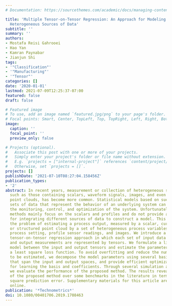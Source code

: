 ```yaml
---
# Documentation: https://sourcethemes.com/academic/docs/managing-content/

title: 'Multiple Tensor-on-Tensor Regression: An Approach for Modeling Processes With
  Heterogeneous Sources of Data'
subtitle: ''
summary: ''
authors:
- Mostafa Reisi Gahrooei
- Hao Yan
- Kamran Paynabar
- Jianjun Shi
tags:
- '"Classification"'
- '"Manufacturing"'
- '"Tensor"'
categories: []
date: '2020-01-01'
lastmod: 2021-07-09T12:25:37-07:00
featured: false
draft: false

# Featured image
# To use, add an image named `featured.jpg/png` to your page's folder.
# Focal points: Smart, Center, TopLeft, Top, TopRight, Left, Right, BottomLeft, Bottom, BottomRight.
image:
  caption: ''
  focal_point: ''
  preview_only: false

# Projects (optional).
#   Associate this post with one or more of your projects.
#   Simply enter your project's folder or file name without extension.
#   E.g. `projects = ["internal-project"]` references `content/project/deep-learning/index.md`.
#   Otherwise, set `projects = []`.
projects: []
publishDate: '2021-07-10T08:27:04.158456Z'
publication_types:
- '2'
abstract: In recent years, measurement or collection of heterogeneous sets of data
  such as those containing scalars, waveform signals, images, and even structured
  point clouds, has become more common. Statistical models based on such heterogeneous
  sets of data that represent the behavior of an underlying system can be used in
  the monitoring, control, and optimization of the system. Unfortunately, available
  methods mainly focus on the scalars and profiles and do not provide a general framework
  for integrating different sources of data to construct a model. This article addresses
  the problem of estimating a process output, measured by a scalar, curve, image,
  or structured point cloud by a set of heterogeneous process variables such as scalar
  process setting, profile sensor readings, and images. We introduce a general multiple
  tensor-on-tensor regression approach in which each set of input data (predictor)
  and output measurements are represented by tensors. We formulate a linear regression
  model between the input and output tensors and estimate the parameters by minimizing
  a least square loss function. To avoid overfitting and reduce the number of parameters
  to be estimated, we decompose the model parameters using several basis matrices
  that span the input and output spaces, and provide efficient optimization algorithms
  for learning the basis and coefficients. Through several simulation and case studies,
  we evaluate the performance of the proposed method. The results reveal the advantage
  of the proposed method over some benchmarks in the literature in terms of the mean
  square prediction error. Supplementary materials for this article are available
  online.
publication: '*Technometrics*'
doi: 10.1080/00401706.2019.1708463
---
```

